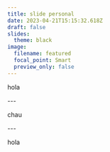 ```yaml
---
title: slide personal
date: 2023-04-21T15:15:32.618Z
draft: false
slides:
  theme: black
image:
  filename: featured
  focal_point: Smart
  preview_only: false
---
```

hola

\---

chau

\---

hola